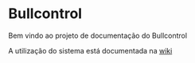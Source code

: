 # Bullcontrol

Bem vindo ao projeto de documentação do Bullcontrol

A utilização do sistema está documentada na [wiki](wiki)
